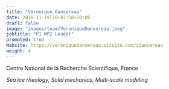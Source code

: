 ```yaml
---
title: "Véronique Dansereau"
date: 2018-11-19T10:47:58+10:00
draft: false
image: "images/team/VeroniqueDansereau.jpeg"
jobtitle: "PI WP2 Leader"
promoted: true
Website: https://veroniquedansereau.wixsite.com/vdansereau
weight: 4
---
```


Centre National de la Recherche Scientifique, France

*Sea ice rheology, Solid mechanics, Multi-scale modeling*
